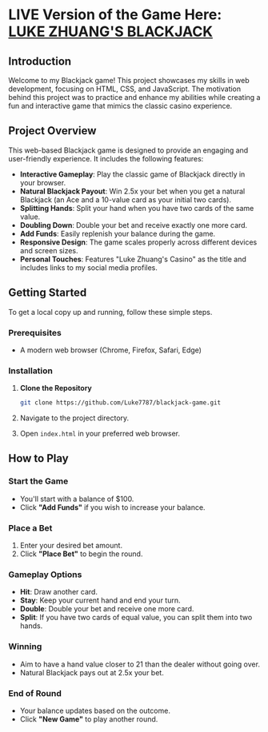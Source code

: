 # LIVE Version of the Game Here: [LUKE ZHUANG'S BLACKJACK](https://luke7787.github.io/Blackjack/)

## Introduction

Welcome to my Blackjack game! This project showcases my skills in web development, focusing on HTML, CSS, and JavaScript. The motivation behind this project was to practice and enhance my abilities while creating a fun and interactive game that mimics the classic casino experience.

## Project Overview

This web-based Blackjack game is designed to provide an engaging and user-friendly experience. It includes the following features:

- **Interactive Gameplay**: Play the classic game of Blackjack directly in your browser.
- **Natural Blackjack Payout**: Win 2.5x your bet when you get a natural Blackjack (an Ace and a 10-value card as your initial two cards).
- **Splitting Hands**: Split your hand when you have two cards of the same value.
- **Doubling Down**: Double your bet and receive exactly one more card.
- **Add Funds**: Easily replenish your balance during the game.
- **Responsive Design**: The game scales properly across different devices and screen sizes.
- **Personal Touches**: Features "Luke Zhuang's Casino" as the title and includes links to my social media profiles.

## Getting Started

To get a local copy up and running, follow these simple steps.

### Prerequisites

- A modern web browser (Chrome, Firefox, Safari, Edge)

### Installation

1. **Clone the Repository**
   ```bash
   git clone https://github.com/Luke7787/blackjack-game.git

2. Navigate to the project directory.

3. Open `index.html` in your preferred web browser.

## How to Play

### Start the Game
- You'll start with a balance of $100.
- Click **"Add Funds"** if you wish to increase your balance.

### Place a Bet
1. Enter your desired bet amount.
2. Click **"Place Bet"** to begin the round.

### Gameplay Options
- **Hit**: Draw another card.
- **Stay**: Keep your current hand and end your turn.
- **Double**: Double your bet and receive one more card.
- **Split**: If you have two cards of equal value, you can split them into two hands.

### Winning
- Aim to have a hand value closer to 21 than the dealer without going over.
- Natural Blackjack pays out at 2.5x your bet.

### End of Round
- Your balance updates based on the outcome.
- Click **"New Game"** to play another round.
